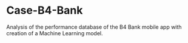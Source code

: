 # Case-B4-Bank
Analysis of the performance database of the B4 Bank mobile app with creation of a Machine Learning model.

